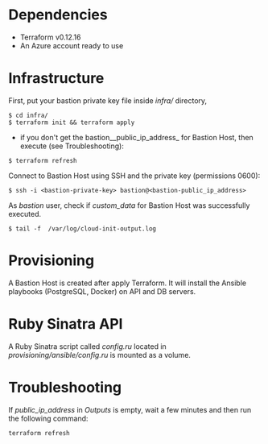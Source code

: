 # Dependencies

- Terraform v0.12.16
- An Azure account ready to use

# Infrastructure

First, put your bastion private key file inside _infra/_ directory,

```
$ cd infra/
$ terraform init && terraform apply
```

* if you don't get the bastion__public_ip_address_ for Bastion Host, then execute (see Troubleshooting):

```
$ terraform refresh
```

Connect to Bastion Host using SSH and the private key (permissions 0600):

```
$ ssh -i <bastion-private-key> bastion@<bastion-public_ip_address>
```

As *bastion* user, check if _custom_data_ for Bastion Host was successfully executed.

```
$ tail -f  /var/log/cloud-init-output.log
```

# Provisioning

A Bastion Host is created after apply Terraform. It will install the Ansible playbooks (PostgreSQL, Docker) on API and DB servers.

# Ruby Sinatra API

A Ruby Sinatra script called _config.ru_ located in _provisioning/ansible/config.ru_ is mounted as a volume.

# Troubleshooting

If *public_ip_address* in _Outputs_ is empty, wait a few minutes and then run the following command:

```
terraform refresh
```
